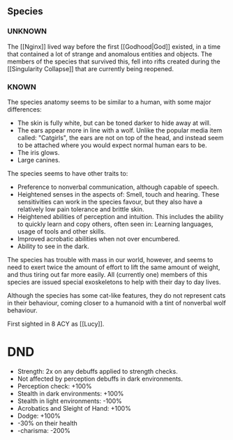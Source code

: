 ## Species
### UNKNOWN

The [[Nginx]] lived way before the first [[Godhood|God]] existed, in a time that contained a lot of strange and anomalous entities and objects. The members of the species that survived this, fell into rifts created during the [[Singularity Collapse]] that are currently being reopened.
### KNOWN

The species anatomy seems to be similar to a human, with some major differences:
- The skin is fully white, but can be toned darker to hide away at will.
- The ears appear more in line with a wolf. Unlike the popular media item called: "Catgirls", the ears are not on top of the head, and instead seem to be attached where you would expect normal human ears to be.
- The iris glows.
- Large canines.

The species seems to have other traits to:
- Preference to nonverbal communication, although capable of speech.
- Heightened senses in the aspects of: Smell, touch and hearing. These sensitivities can work in the species favour, but they also have a relatively low pain tolerance and brittle skin.
- Heightened abilities of perception and intuition. This includes the ability to quickly learn and copy others, often seen in: Learning languages, usage of tools and other skills.
- Improved acrobatic abilities when not over encumbered. 
- Ability to see in the dark.

The species has trouble with mass in our world, however, and seems to need to exert twice the amount of effort to lift the same amount of weight, and thus tiring out far more easily. All (currently one) members of this species are issued special exoskeletons to help with their day to day lives.

Although the species has some cat-like features, they do not represent cats in their behaviour, coming closer to a humanoid with a tint of nonverbal wolf behaviour.

First sighted in 8 ACY as [[Lucy]].

# DND
- Strength: 2x on any debuffs applied to strength checks.
- Not affected by perception debuffs in dark environments.
- Perception check: +100%
- Stealth in dark environments: +100%
- Stealth in light environments: -100%
- Acrobatics and Sleight of Hand: +100%
- Dodge: +100%
- -30% on their health
- -charisma: -200%

